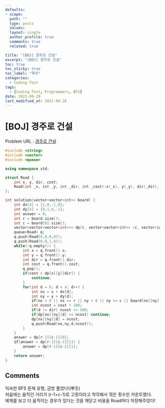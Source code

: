 ```yaml
---
defaults:
- scope:
  path: ""
  type: posts
  values:
  layout: single
  author_profile: true
  comments: true
  related: true

title: "[BOJ] 경주로 건설"
excerpt: "[BOJ] 경주로 건설"
toc: true
toc_sticky: true
toc_label: "목차"
categories:
  - Coding Test 
tags:
  - [Coding Test, Programmers, BFS]
date: 2021-09-28
last_modified_at: 2021-09-28
---
```

# [BOJ] 경주로 건설

Problem URL : [경주로 건설](https://programmers.co.kr/learn/courses/30/lessons/67259)

```cpp
#include <string>
#include <vector>
#include <queue>

using namespace std;

struct Road {
    int x, y, dir, cost;
    Road(int _x, int _y, int _dir, int _cost):x(_x), y(_y), dir(_dir), cost(_cost){};
};

int solution(vector<vector<int>> board) {
    int dx[4] = {1,0,-1,0};
    int dy[4] = {0,1,0,-1};
    int answer = 0;
    int r = board.size();
    int c = board[0].size();
    vector<vector<vector<int>>> dp(r, vector<vector<int>> (c, vector<int>(4, 1e9)));
    queue<Road> q;
    q.push(Road(0,0,0,0));
    q.push(Road(0,0,1,0));
    while(!q.empty()) {
        int x = q.front().x;
        int y = q.front().y;
        int dir = q.front().dir;
        int cost = q.front().cost;
        q.pop();
        if(cost > dp[x][y][dir]) {
            continue;
        }
        for(int d = 0; d < 4; d++) {
            int nx = x + dx[d];
            int ny = y + dy[d];
            if(nx < 0 || nx >= r || ny < 0 || ny >= c || board[nx][ny] == 1) continue;
            int ncost = cost + 100;
            if(d != dir) ncost += 500;
            if(dp[nx][ny][d] <= ncost) continue;
            dp[nx][ny][d] = ncost;
            q.push(Road(nx,ny,d,ncost));
        }
    }
    answer = dp[r-1][c-1][0];
    if(answer > dp[r-1][c-1][1]) {
        answer = dp[r-1][c-1][1];
    }
    return answer;
}
```
## Comments
익숙한 BFS 문제 유형, 금방 풀었다!(뿌듯)  
처음에는 움직인 거리가 (r-1+c-1)로 고정이라고 착각해서 꺾은 횟수만 카운트했다.  
예제를 보고 더 움직이는 경우가 있다는 것을 깨닫고 비용을 Road마다 저장해주었다!